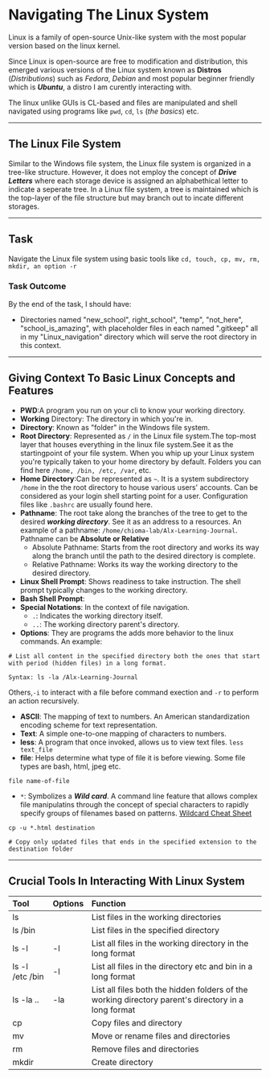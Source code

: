 # Navigating The Linux System

Linux is a family of open-source Unix-like system with the most popular version based on the linux kernel.

Since Linux is open-source are free to modification and distribution, this emerged various versions of the Linux system known as __Distros__ (*Distributions*) such as *Fedora*, *Debian* and most popular beginner friendly which is ***Ubuntu***, a distro I am curently interacting with.

The linux unlike GUIs is CL-based and files are manipulated and shell navigated using programs like `pwd`, `cd`, `ls` (*the basics*) etc.

---

## The Linux File System

Similar to the Windows file system, the Linux file system is organized in a tree-like structure. However, it does not employ the concept of ***Drive Letters*** where each storage device is assigned an alphabethical letter to indicate a seperate tree. In a Linux file system, a tree is maintained which is the top-layer of the file structure but may branch out to incate different storages.

---

## Task

Navigate the Linux file system using basic tools like `cd, touch, cp, mv, rm, mkdir, an option -r`

### Task Outcome

By the end of the task, I should have:

- Directories named "new_school", right_school", "temp", "not_here", "school_is_amazing", with placeholder files in each named ".gitkeep" all in my "Linux_navigation" directory which will serve the root directory in this context.

---

## Giving Context To Basic Linux Concepts and Features

- **PWD**:A program you run on your cli to know your working directory.
- **Working** Directory: The directory in which you're in.
- **Directory**: Known as "folder" in the Windows file system.
- **Root Directory**: Represented as `/` in the Linux file system.The top-most layer that houses everything in the linux file system.See it as the startingpoint of your file system. When you whip up your Linux system you're typically taken to your home directory by default. Folders you can find here `/home, /bin, /etc, /var`, etc.
- **Home Directory**:Can be represented as `~`. It is a system subdirectory `/home` in the the root directory to house various users' accounts. Can be considered as your login shell starting point for a user. Configuration files like `.bashrc` are usually found here. 
- **Pathname**: The root take along the branches of the tree to get to the desired ***working directory***. See it as an address to a resources. An example of a pathname:
`/home/chioma-lab/Alx-Learning-Journal`.
Pathname can be **Absolute or Relative**
	- Absolute Pathname: Starts from the root directory and works its way along the branch until the path to the desired directory is complete.
	- Relative Pathname: Works its way the working directory to the desired directory.
- **Linux Shell Prompt**: Shows readiness to take instruction. The shell prompt typically changes to the working directory.
- **Bash Shell Prompt**: 
- **Special Notations**: In the context of file navigation.
	- `.`: Indicates the working directory itself.
	- `..`: The working directory parent's directory.
- **Options**: They are programs the adds more behavior to the linux commands. An example:
 ```
# List all content in the specified directory both the ones that start with period (hidden files) in a long format.

Syntax: ls -la /Alx-Learning-Journal

```
Others,`-i` to interact with a file before command exection and `-r` to perform an action recursively.

- **ASCII**: The mapping of text to numbers. An American standardization encoding scheme for text representation.
- **Text**: A simple one-to-one mapping of characters to numbers.
- **less**: A program that once invoked, allows us to view text files.
`less text_file`
- **file**: Helps determine what type of file it is before viewing. Some file types are bash, html, jpeg etc.

`file name-of-file`
- `*`: Symbolizes a ***Wild card***. A command line feature that allows complex file manipulatins through the concept of special characters to rapidly specify groups of filenames based on patterns. 
[Wildcard Cheat Sheet](./wildcard_cheatsheet.md)

```
cp -u *.html destination

# Copy only updated files that ends in the specified extension to the destination folder

```
---
## Crucial Tools In Interacting With Linux System

| Tool | Options | Function |
|:---|:---|:---|
| ls | | List files in the working directories |
| ls /bin | | List files in the specified directory |
| ls -l | -l | List all files in the working directory in the long format |
| ls -l /etc /bin | -l | List all files in the directory etc and bin in a long format |
| ls -la .. | -la | List all files both the hidden folders of the working directory parent's directory in a long format|
| cp | | Copy files and directory |
| mv | | Move or rename files and directories |
| rm | | Remove files and directories |
| mkdir | | Create directory | 

